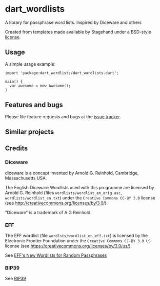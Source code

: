 # dart_wordlists

A library for passphrase word lists. Inspired by Diceware and others

Created from templates made available by Stagehand under a BSD-style
[license](https://github.com/dart-lang/stagehand/blob/master/LICENSE).

## Usage

A simple usage example:

    import 'package:dart_wordlists/dart_wordlists.dart';

    main() {
      var awesome = new Awesome();
    }


## Features and bugs

Please file feature requests and bugs at the [issue tracker][tracker].

[tracker]: https://github.com/stevesea/dart_wordlists/issues

## Similar projects

## Credits


### Diceware

diceware is a concept invented by Arnold G. Reinhold, Cambridge, Massachusetts
USA.

The English Diceware Wordlists used with this programme are licensed
by Arnold G. Reinhold (files ``wordlists/wordlist_en_orig.asc``,
``wordlists/wordlist_en.txt``) under the `Creative Commons CC-BY 3.0`
license (see http://creativecommons.org/licenses/by/3.0/).

"Diceware" is a trademark of A G Reinhold.

### EFF

The EFF wordlist (file ``wordlsts/wordlist_en_eff.txt``) is licensed
by the Electronic Frontier Foundation under the `Creative Commons
CC-BY 3.0 US` license (see
https://creativecommons.org/licenses/by/3.0/us/).

See [EFF's New Wordlists for Random Passphrases](https://www.eff.org/deeplinks/2016/07/new-wordlists-random-passphrases)


### BIP39

See [BIP39](https://github.com/bitcoin/bips/blob/master/bip-0039.mediawiki)